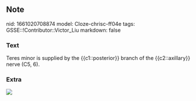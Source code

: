 ## Note
nid: 1661020708874
model: Cloze-chrisc-ff04e
tags: GSSE::!Contributor::Victor_Liu
markdown: false

### Text
Teres minor is supplied by the {{c1::posterior}} branch of the {{c2::axillary}} nerve (C5, 6).

### Extra
<img src="paste-d0c0b0e2ebff101a8e3539ddc802efe35ea28a56.jpg">
